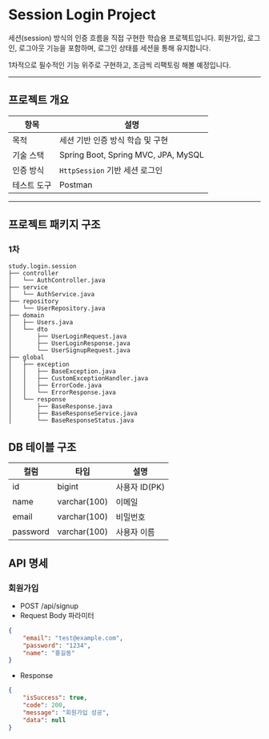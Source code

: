# Session Login Project

세션(session) 방식의 인증 흐름을 직접 구현한 학습용 프로젝트입니다.
회원가입, 로그인, 로그아웃 기능을 포함하며, 로그인 상태를 세션을 통해 유지합니다.

1차적으로 필수적인 기능 위주로 구현하고, 조금씩 리팩토링 해볼 예정입니다.

---

## 프로젝트 개요

| 항목 | 설명 |
|------|------|
| 목적 | 세션 기반 인증 방식 학습 및 구현 |
| 기술 스택 | Spring Boot, Spring MVC, JPA, MySQL |
| 인증 방식 | `HttpSession` 기반 세션 로그인 |
| 테스트 도구 | Postman |

---

## 프로젝트 패키지 구조

### 1차

```text
study.login.session
├── controller
│   └── AuthController.java
├── service
│   └── AuthService.java
├── repository
│   └── UserRepository.java
├── domain
│   ├── Users.java
│   └── dto
│       ├── UserLoginRequest.java
│       ├── UserLoginResponse.java
│       └── UserSignupRequest.java
├── global
│   ├── exception
│   │   ├── BaseException.java
│   │   ├── CustomExceptionHandler.java
│   │   ├── ErrorCode.java
│   │   └── ErrorResponse.java
│   └── response
│       ├── BaseResponse.java
│       ├── BaseResponseService.java
│       └── BaseResponseStatus.java
```

## DB 테이블 구조

| 컬럼       | 타입           | 설명         |
| -------- | ------------ | ---------- |
| id       | bigint       | 사용자 ID(PK) |
| name     | varchar(100) | 이메일        |
| email    | varchar(100) | 비밀번호       |
| password | varchar(100) | 사용자 이름     |

## API 명세

### 회원가입
- POST /api/signup
- Request Body 파라미터

```json
{
    "email": "test@example.com",
    "password": "1234",
    "name": "홍길동"
}
```

- Response
```json
{
    "isSuccess": true,
    "code": 200,
    "message": "회원가입 성공",
    "data": null
}
```
